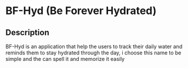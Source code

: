 # BF-Hyd (Be Forever Hydrated)

## Description

BF-Hyd is an application that help the users to track their daily water and reminds them to stay hydrated through the day, i choose this name to be simple and the can spell it and memorize it easily 
